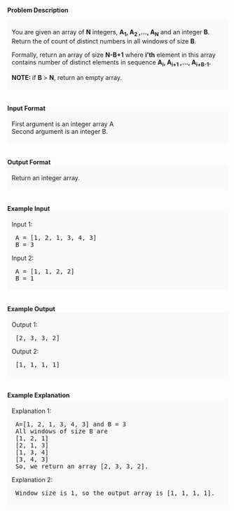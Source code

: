 <div class="markdown-content" id="problem-content">
<p><strong>Problem Description</strong><br/><div id="problem_description_markdown_content_value" style="background-color: #f9f9f9; padding: 5px 10px; "><p>You are given an array of <strong>N</strong> integers, <strong>A<sub>1</sub>, A<sub>2</sub> ,..., A<sub>N</sub></strong> and an integer <strong>B</strong>. Return the of count of distinct numbers in all windows of size <strong>B</strong>.
</p><p></p><p></p>
<p>Formally, return an array of size <strong>N-B+1</strong> where <strong>i'th</strong> element in this array contains number of distinct elements in sequence <strong>A<sub>i</sub>, A<sub>i+1</sub> ,..., A<sub>i+B-1</sub>.</strong></p>
<p><strong>NOTE: </strong> if <strong>B</strong> &gt; <strong>N</strong>, return an empty array.</p>
<p></p>
<p></p></div><br/><br/><strong>Input Format</strong><br/><div id="input_format_markdown_content_value" style="background-color: #f9f9f9; padding: 5px 10px; "><p>First argument is an integer array A<br/>
Second argument is an integer B.</p></div><br><br/><strong>Output Format</strong><br/><div id="output_format_markdown_content_value" style="background-color: #f9f9f9; padding: 5px 10px; "><p>Return an integer array.</p></div><br/><br/><strong>Example Input</strong><br/><div id="example_input_markdown_content_value" style="background-color: #f9f9f9; padding: 5px 10px; "><p>Input 1:</p><p></p><p></p>
<pre> A = [1, 2, 1, 3, 4, 3]
 B = 3</pre>
<p>Input 2:</p>
<pre> A = [1, 1, 2, 2]
 B = 1</pre>
<p></p>
<p></p></div><br/><br/><strong>Example Output</strong><br/><div id="example_output_markdown_content_value" style="background-color: #f9f9f9; padding: 5px 10px; "><p>Output 1:</p><p></p><p></p>
<pre> [2, 3, 3, 2]</pre>
<p>Output 2:</p>
<pre> [1, 1, 1, 1]</pre>
<p></p>
<p></p></div><br/><br/><strong>Example Explanation</strong><br/><div id="example_explanation_markdown_content_value" style="background-color: #f9f9f9; padding: 5px 10px; "><p>Explanation 1:</p><p></p><p></p>
<pre> A=[1, 2, 1, 3, 4, 3] and B = 3
 All windows of size B are
 [1, 2, 1]
 [2, 1, 3]
 [1, 3, 4]
 [3, 4, 3]
 So, we return an array [2, 3, 3, 2].</pre>
<p>Explanation 2:</p>
<pre> Window size is 1, so the output array is [1, 1, 1, 1].</pre>
<p></p>
<p></p></div><br/><br/></br></p>

</div>